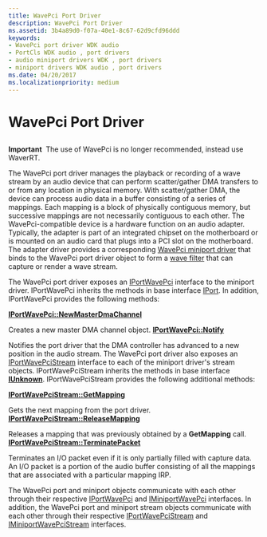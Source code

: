```yaml
---
title: WavePci Port Driver
description: WavePci Port Driver
ms.assetid: 3b4a89d0-f07a-40e1-8c67-62d9cfd96ddd
keywords:
- WavePci port driver WDK audio
- PortCls WDK audio , port drivers
- audio miniport drivers WDK , port drivers
- miniport drivers WDK audio , port drivers
ms.date: 04/20/2017
ms.localizationpriority: medium
---
```


# WavePci Port Driver


## <span id="wavepci_port_driver"></span><span id="WAVEPCI_PORT_DRIVER"></span>


**Important**  The use of WavePci is no longer recommended, instead use WaverRT.

 

The WavePci port driver manages the playback or recording of a wave stream by an audio device that can perform scatter/gather DMA transfers to or from any location in physical memory. With scatter/gather DMA, the device can process audio data in a buffer consisting of a series of mappings. Each mapping is a block of physically contiguous memory, but successive mappings are not necessarily contiguous to each other. The WavePci-compatible device is a hardware function on an audio adapter. Typically, the adapter is part of an integrated chipset on the motherboard or is mounted on an audio card that plugs into a PCI slot on the motherboard. The adapter driver provides a corresponding [WavePci miniport driver](wavepci-miniport-driver.md) that binds to the WavePci port driver object to form a [wave filter](wave-filters.md) that can capture or render a wave stream.

The WavePci port driver exposes an [IPortWavePci](https://docs.microsoft.com/previous-versions/windows/hardware/drivers/ff536905(v=vs.85)) interface to the miniport driver. IPortWavePci inherits the methods in base interface [IPort](https://docs.microsoft.com/windows-hardware/drivers/ddi/content/portcls/nn-portcls-iport). In addition, IPortWavePci provides the following methods:

[**IPortWavePci::NewMasterDmaChannel**](https://docs.microsoft.com/windows-hardware/drivers/ddi/content/portcls/nf-portcls-iportwavepci-newmasterdmachannel)

Creates a new master DMA channel object.
[**IPortWavePci::Notify**](https://docs.microsoft.com/windows-hardware/drivers/ddi/content/portcls/nf-portcls-iportwavepci-notify)

Notifies the port driver that the DMA controller has advanced to a new position in the audio stream.
The WavePci port driver also exposes an [IPortWavePciStream](https://docs.microsoft.com/windows-hardware/drivers/ddi/content/portcls/nn-portcls-iportwavepcistream) interface to each of the miniport driver's stream objects. IPortWavePciStream inherits the methods in base interface [**IUnknown**](https://docs.microsoft.com/windows/desktop/api/unknwn/nn-unknwn-iunknown). IPortWavePciStream provides the following additional methods:

[**IPortWavePciStream::GetMapping**](https://docs.microsoft.com/windows-hardware/drivers/ddi/content/portcls/nf-portcls-iportwavepcistream-getmapping)

Gets the next mapping from the port driver.
[**IPortWavePciStream::ReleaseMapping**](https://docs.microsoft.com/windows-hardware/drivers/ddi/content/portcls/nf-portcls-iportwavepcistream-releasemapping)

Releases a mapping that was previously obtained by a **GetMapping** call.
[**IPortWavePciStream::TerminatePacket**](https://docs.microsoft.com/windows-hardware/drivers/ddi/content/portcls/nf-portcls-iportwavepcistream-terminatepacket)

Terminates an I/O packet even if it is only partially filled with capture data.
An I/O packet is a portion of the audio buffer consisting of all the mappings that are associated with a particular mapping IRP.

The WavePci port and miniport objects communicate with each other through their respective [IPortWavePci](https://docs.microsoft.com/previous-versions/windows/hardware/drivers/ff536905(v=vs.85)) and [IMiniportWavePci](https://docs.microsoft.com/windows-hardware/drivers/ddi/content/portcls/nn-portcls-iminiportwavepci) interfaces. In addition, the WavePci port and miniport stream objects communicate with each other through their respective [IPortWavePciStream](https://docs.microsoft.com/windows-hardware/drivers/ddi/content/portcls/nn-portcls-iportwavepcistream) and [IMiniportWavePciStream](https://docs.microsoft.com/windows-hardware/drivers/ddi/content/portcls/nn-portcls-iminiportwavepcistream) interfaces.

 

 





